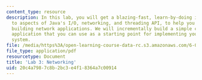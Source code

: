 ```yaml
---
content_type: resource
description: In this lab, you will get a blazing-fast, learn-by-doing introduction
  to aspects of Java's I/O, networking, and threading API, to help you get started
  building network applications. We will incrementally build a simple chat server
  application that you can use as a starting point for implementing your instant-messaging
  system.
file: /media/https%3A/open-learning-course-data-rc.s3.amazonaws.com/6-005-elements-of-software-construction-fall-2008/20c4a7987c8b2bc3e4f18364a7c00914_MIT6_005f08_project03_lab.pdf
file_type: application/pdf
resourcetype: Document
title: 'Lab 3: Networking'
uid: 20c4a798-7c8b-2bc3-e4f1-8364a7c00914
---
```

